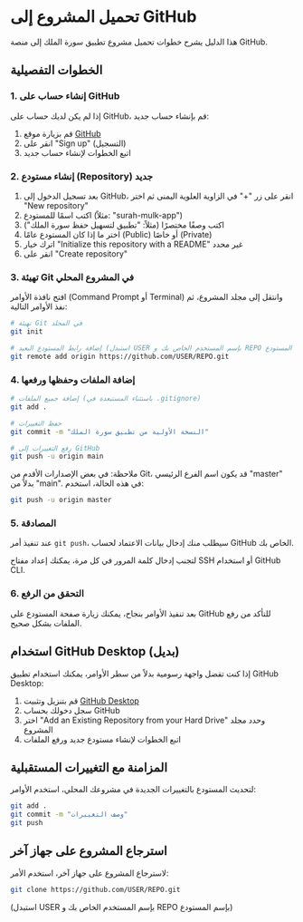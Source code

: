 # تحميل المشروع إلى GitHub

هذا الدليل يشرح خطوات تحميل مشروع تطبيق سورة الملك إلى منصة GitHub.

## الخطوات التفصيلية

### 1. إنشاء حساب على GitHub

إذا لم يكن لديك حساب على GitHub، قم بإنشاء حساب جديد:

1. قم بزيارة موقع [GitHub](https://github.com)
2. انقر على "Sign up" (التسجيل)
3. اتبع الخطوات لإنشاء حساب جديد

### 2. إنشاء مستودع (Repository) جديد

1. بعد تسجيل الدخول إلى GitHub، انقر على زر "+" في الزاوية العلوية اليمنى ثم اختر "New repository"
2. اكتب اسمًا للمستودع (مثلاً: "surah-mulk-app")
3. اكتب وصفًا مختصرًا (مثلاً: "تطبيق لتسهيل حفظ سورة الملك")
4. اختر ما إذا كان المستودع عامًا (Public) أو خاصًا (Private)
5. اترك خيار "Initialize this repository with a README" غير محدد
6. انقر على "Create repository"

### 3. تهيئة Git في المشروع المحلي

افتح نافذة الأوامر (Command Prompt أو Terminal) وانتقل إلى مجلد المشروع، ثم نفذ الأوامر التالية:

```bash
# تهيئة Git في المجلد
git init

# إضافة رابط المستودع البعيد (استبدل USER بإسم المستخدم الخاص بك و REPO بإسم المستودع)
git remote add origin https://github.com/USER/REPO.git
```

### 4. إضافة الملفات وحفظها ورفعها

```bash
# إضافة جميع الملفات (باستثناء المستبعدة في .gitignore)
git add .

# حفظ التغييرات
git commit -m "النسخة الأولية من تطبيق سورة الملك"

# رفع التغييرات إلى GitHub
git push -u origin main
```

ملاحظة: في بعض الإصدارات الأقدم من Git، قد يكون اسم الفرع الرئيسي "master" بدلاً من "main". في هذه الحالة، استخدم:

```bash
git push -u origin master
```

### 5. المصادقة

عند تنفيذ أمر `git push`، سيطلب منك إدخال بيانات الاعتماد لحساب GitHub الخاص بك.

لتجنب إدخال كلمة المرور في كل مرة، يمكنك إعداد مفتاح SSH أو استخدام GitHub CLI.

### 6. التحقق من الرفع

بعد تنفيذ الأوامر بنجاح، يمكنك زيارة صفحة المستودع على GitHub للتأكد من رفع الملفات بشكل صحيح.

## استخدام GitHub Desktop (بديل)

إذا كنت تفضل واجهة رسومية بدلاً من سطر الأوامر، يمكنك استخدام تطبيق GitHub Desktop:

1. قم بتنزيل وتثبيت [GitHub Desktop](https://desktop.github.com/)
2. سجل دخولك بحساب GitHub
3. اختر "Add an Existing Repository from your Hard Drive" وحدد مجلد المشروع
4. اتبع الخطوات لإنشاء مستودع جديد ورفع الملفات

## المزامنة مع التغييرات المستقبلية

لتحديث المستودع بالتغييرات الجديدة في مشروعك المحلي، استخدم الأوامر:

```bash
git add .
git commit -m "وصف التغييرات"
git push
```

## استرجاع المشروع على جهاز آخر

لاسترجاع المشروع على جهاز آخر، استخدم الأمر:

```bash
git clone https://github.com/USER/REPO.git
```

(استبدل USER بإسم المستخدم الخاص بك و REPO بإسم المستودع)